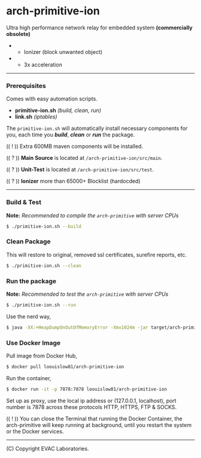 # arch-primitive-ion

Ultra high performance network relay for embedded system **(commercially obsolete)**

- + Ionizer (block unwanted object)
- + 3x acceleration

---

### Prerequisites

Comes with easy automation scripts.

- **primitive-ion.sh** _(build, clean, run)_
- **link.sh** _(iptables)_

The `primitive-ion.sh` will automatically install necessary components for you, each time you _**build**_, _**clean**_ or _**run**_ the package.

(( ! )) Extra 600MB maven components will be installed.

(( ? )) **Main Source** is located at `/arch-primitive-ion/src/main`.

(( ? )) **Unit-Test** is located at `/arch-primitive-ion/src/test`.

(( ? )) **Ionizer** more than 65000+ Blocklist (hardocded)
 
---

### Build & Test

**Note:** _Recommended to compile the `arch-primitive` with server CPUs_

```bash
$ ./primitive-ion.sh --build
```

### Clean Package

This will restore to original, removed ssl certificates, surefire reports, etc.

```bash
$ ./primitive-ion.sh --clean
```

### Run the package

**Note:** _Recommended to test the `arch-primitive` with server CPUs_

```bash
$ ./primitive-ion.sh --run
```

Use the nerd way,

```bash
$ java -XX:+HeapDumpOnOutOfMemoryError -Xmx1024m -jar target/arch-primitive-ion-0.9.7.5-SNAPSHOT-evaclabs.jar
```

### Use Docker Image

Pull image from Docker Hub,

```bash
$ docker pull loouislow81/arch-primitive-ion
```

Run the container,

```bash
$ docker run -it -p 7878:7878 loouislow81/arch-primitive-ion
```

Set up as proxy, use the local ip address or (127.0.0.1, localhost), port number is 7878 across these protocols HTTP, HTTPS, FTP & SOCKS.

(( ! )) You can close the Terminal that running the Docker Container, the arch-primitive will keep running at background, until you restart the system or the Docker services.

---

(C) Copyright EVAC Laboratories.
